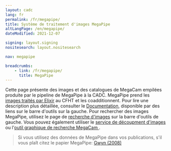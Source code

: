```yaml
---
layout: cadc
lang: fr
permalink: /fr/megapipe/
title: Système de traitement d'images MegaPipe
altLangPage: /en/megapipe/
dateModified: 2021-12-07

signing: layout.signing
nositesearch: layout.nositesearch

nav: megapipe

breadcrumbs:
    - link: /fr/megapipe/
      title: MegaPipe
---
```


<p>
    Cette page pr&eacute;sente des images et des catalogues de MegaCam empil&eacute;es produite par le pipeline de MegaPipe &agrave; la CADC.
    MegaPipe prend les <a href="https://www.cfht.hawaii.edu/Instruments/Elixir/">images trait&eacute;s par Elixir</a> au CFHT et les coadditionnent.
    Pour lire une description plus d&eacute;taill&eacute;e, consulter le <a href="/fr/megapipe/docs/intro.html">Documentation</a>, disponible par des liens sur le barre d'outils sur la gauche.
    Pour rechercher des images MegaPipe, utilisez le page de <a href="/fr/recherche/?collection=CFHTMEGAPIPE&amp;noexec=true">recherche d'images</a> sur la barre d'outils de gauche.  
    Vous pouvez &eacute;galement utiliser le  <a href="/fr/megapipe/access/cut.html">service de d&eacute;coupment d'images</a> ou l'<a href="/fr/megapipe/access/graph.html">outil graphique de recherche MegaCam </a>.  
</p>
<blockquote> 
    Si vous utilisez des donn&eacute;es de MegaPipe dans vos publications, s'il vous pla&icirc;t citez le papier MegaPipe:
    <a rel="external" href="http://adsabs.harvard.edu/abs/2008PASP..120..212G">Gwyn (2008)</a>
</blockquote>
